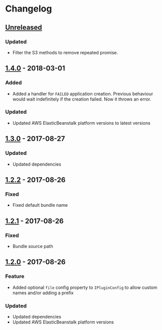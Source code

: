 # Changelog

## [Unreleased][]

### Updated

* Filter the S3 methods to remove repeated promise.

## [1.4.0][] - 2018-03-01

### Added

* Added a handler for `FAILED` application creation. Previous behaviour would wait indefinitely if the creation failed. Now it throws an error.

### Updated

* Updated AWS ElasticBeanstalk platform versions to latest versions

## [1.3.0][] - 2017-08-27

### Updated

* Updated dependencies

## [1.2.2][] - 2017-08-26

### Fixed

* Fixed default bundle name

## [1.2.1][] - 2017-08-26

### Fixed

* Bundle source path

## [1.2.0][] - 2017-08-26

### Feature

* Added optional `file` config property to `IPluginConfig` to allow custom names and/or adding a prefix

### Updated

* Updated dependencies
* Updated AWS ElasticBeanstalk platform versions

[Unreleased]: https://github.com/rawphp/serverless-plugin-elastic-beanstalk/compare/v1.4.0...HEAD
[1.4.0]: https://github.com/rawphp/serverless-plugin-elastic-beanstalk/compare/v1.3.0...v1.4.0
[1.3.0]: https://github.com/rawphp/serverless-plugin-elastic-beanstalk/compare/v1.2.2...v1.3.0
[1.2.2]: https://github.com/rawphp/serverless-plugin-elastic-beanstalk/compare/v1.2.1...v1.2.2
[1.2.1]: https://github.com/rawphp/serverless-plugin-elastic-beanstalk/compare/v1.2.0...v1.2.1
[1.2.0]: https://github.com/rawphp/serverless-plugin-elastic-beanstalk/compare/v1.1.0...v1.2.0
[1.1.0]: https://github.com/rawphp/serverless-plugin-elastic-beanstalk/tree/v1.1.0
